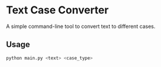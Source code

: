 # Text Case Converter

A simple command-line tool to convert text to different cases.

## Usage

```bash
python main.py <text> <case_type>
